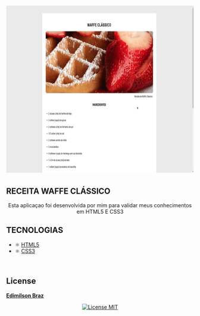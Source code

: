 <h1 align="center">
  <p>
      <a target="_blank" rel="noopener noreferrer" href="">
        <img src="./assets/receita.gif" alt="RECEITA WAFFE CLÁSSICO" height="450px" style="max-width:100%;">
      </a>
  </P>

  <h2>RECEITA WAFFE CLÁSSICO</h2> 
  <p align="center">Esta aplicaçao foi desenvolvida por mim para validar meus conhecimentos em HTML5 E CSS3</p>
  
</h1>

## TECNOLOGIAS
- ⚛️ [HTML5](https://developer.mozilla.org/pt-BR/docs/Web/HTML)
- ⚛️ [CSS3](https://developer.mozilla.org/pt-BR/docs/Web/CSS)

<br>

## License
[**Edimilson Braz**](https://www.linkedin.com/in/edimilsonbraz/)
<p align="center">
  <a href="https://opensource.org/licenses/MIT">
    <img src="https://img.shields.io/badge/License-MIT-blue.svg" alt="License MIT">
  </a>
</p>
